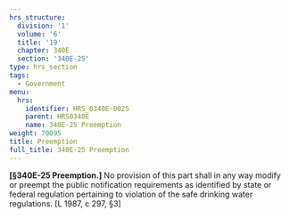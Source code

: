 ```yaml
---
hrs_structure:
  division: '1'
  volume: '6'
  title: '19'
  chapter: 340E
  section: '340E-25'
type: hrs_section
tags:
  - Government
menu:
  hrs:
    identifier: HRS_0340E-0025
    parent: HRS0340E
    name: 340E-25 Preemption
weight: 70095
title: Preemption
full_title: 340E-25 Preemption
---
```

**[§340E-25 Preemption.]** No provision of this part shall in any way modify or preempt the public notification requirements as identified by state or federal regulation pertaining to violation of the safe drinking water regulations. [L 1987, c 297, §3]